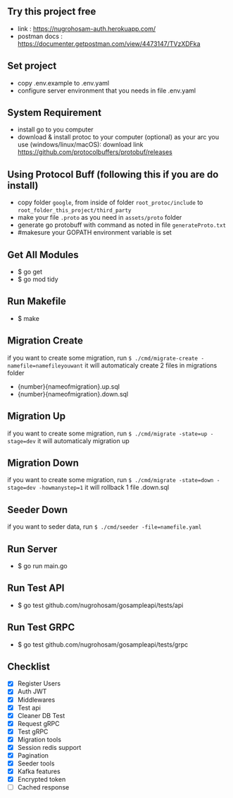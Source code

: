 ## Try this project free
- link : https://nugrohosam-auth.herokuapp.com/
- postman docs : https://documenter.getpostman.com/view/4473147/TVzXDFka

## Set project

- copy .env.example to .env.yaml
- configure server environment that you needs in file .env.yaml

## System Requirement

- install go to you computer
- download & install protoc to your computer (optional) as your arc you use (windows/linux/macOS): download link https://github.com/protocolbuffers/protobuf/releases
## Using Protocol Buff (following this if you are do install)

- copy folder `google`, from inside of folder `root_protoc/include` to `root_folder_this_project/third_party`
- make your file `.proto` as you need in `assets/proto` folder
- generate go protobuff with command as noted in file `generateProto.txt`
- #makesure your GOPATH environment variable is set

## Get All Modules

- $ go get
- $ go mod tidy
## Run Makefile

- $ make
## Migration Create

if you want to create some migration, run `$ ./cmd/migrate-create -namefile=namefileyouwant` it will automaticaly create 2 files in migrations folder 

- {number}{nameofmigration}.up.sql
- {number}{nameofmigration}.down.sql

## Migration Up

if you want to create some migration, run `$ ./cmd/migrate -state=up -stage=dev` it will automaticaly migration up

## Migration Down

if you want to create some migration, run `$ ./cmd/migrate -state=down -stage=dev -howmanystep=1` it will rollback 1 file .down.sql

## Seeder Down

if you want to seder data, run `$ ./cmd/seeder -file=namefile.yaml`

## Run Server
- $ go run main.go

## Run Test API
- $ go test github.com/nugrohosam/gosampleapi/tests/api

## Run Test GRPC
- $ go test github.com/nugrohosam/gosampleapi/tests/grpc

## Checklist

- [x] Register Users
- [x] Auth JWT
- [x] Middlewares
- [x] Test api
- [x] Cleaner DB Test
- [x] Request gRPC
- [x] Test gRPC
- [x] Migration tools
- [x] Session redis support
- [x] Pagination
- [x] Seeder tools
- [x] Kafka features
- [x] Encrypted token
- [ ] Cached response
